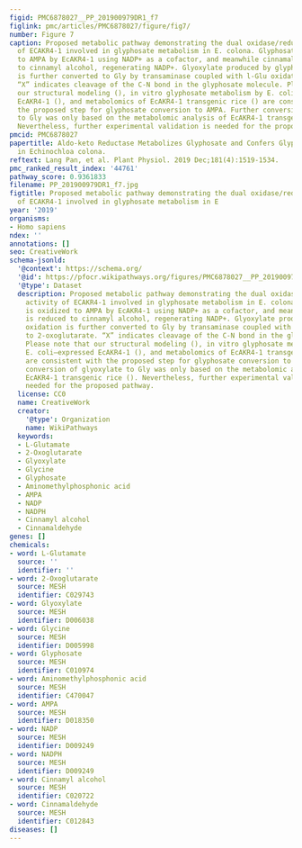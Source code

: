 ```yaml
---
figid: PMC6878027__PP_201900979DR1_f7
figlink: pmc/articles/PMC6878027/figure/fig7/
number: Figure 7
caption: Proposed metabolic pathway demonstrating the dual oxidase/reductase activity
  of ECAKR4-1 involved in glyphosate metabolism in E. colona. Glyphosate is oxidized
  to AMPA by EcAKR4-1 using NADP+ as a cofactor, and meanwhile cinnamaldehyde is reduced
  to cinnamyl alcohol, regenerating NADP+. Glyoxylate produced by glyphosate oxidation
  is further converted to Gly by transaminase coupled with l-Glu oxidation  to 2-oxoglutarate.
  “X” indicates cleavage of the C-N bond in the glyphosate molecule. Please note that
  our structural modeling (), in vitro glyphosate metabolism by E. coli–expressed
  EcAKR4-1 (), and metabolomics of EcAKR4-1 transgenic rice () are consistent with
  the proposed step for glyphosate conversion to AMPA. Further conversion of glyoxylate
  to Gly was only based on the metabolomic analysis of EcAKR4-1 transgenic rice ().
  Nevertheless, further experimental validation is needed for the proposed pathway.
pmcid: PMC6878027
papertitle: Aldo-keto Reductase Metabolizes Glyphosate and Confers Glyphosate Resistance
  in Echinochloa colona.
reftext: Lang Pan, et al. Plant Physiol. 2019 Dec;181(4):1519-1534.
pmc_ranked_result_index: '44761'
pathway_score: 0.9361833
filename: PP_201900979DR1_f7.jpg
figtitle: Proposed metabolic pathway demonstrating the dual oxidase/reductase activity
  of ECAKR4-1 involved in glyphosate metabolism in E
year: '2019'
organisms:
- Homo sapiens
ndex: ''
annotations: []
seo: CreativeWork
schema-jsonld:
  '@context': https://schema.org/
  '@id': https://pfocr.wikipathways.org/figures/PMC6878027__PP_201900979DR1_f7.html
  '@type': Dataset
  description: Proposed metabolic pathway demonstrating the dual oxidase/reductase
    activity of ECAKR4-1 involved in glyphosate metabolism in E. colona. Glyphosate
    is oxidized to AMPA by EcAKR4-1 using NADP+ as a cofactor, and meanwhile cinnamaldehyde
    is reduced to cinnamyl alcohol, regenerating NADP+. Glyoxylate produced by glyphosate
    oxidation is further converted to Gly by transaminase coupled with l-Glu oxidation 
    to 2-oxoglutarate. “X” indicates cleavage of the C-N bond in the glyphosate molecule.
    Please note that our structural modeling (), in vitro glyphosate metabolism by
    E. coli–expressed EcAKR4-1 (), and metabolomics of EcAKR4-1 transgenic rice ()
    are consistent with the proposed step for glyphosate conversion to AMPA. Further
    conversion of glyoxylate to Gly was only based on the metabolomic analysis of
    EcAKR4-1 transgenic rice (). Nevertheless, further experimental validation is
    needed for the proposed pathway.
  license: CC0
  name: CreativeWork
  creator:
    '@type': Organization
    name: WikiPathways
  keywords:
  - L-Glutamate
  - 2-Oxoglutarate
  - Glyoxylate
  - Glycine
  - Glyphosate
  - Aminomethylphosphonic acid
  - AMPA
  - NADP
  - NADPH
  - Cinnamyl alcohol
  - Cinnamaldehyde
genes: []
chemicals:
- word: L-Glutamate
  source: ''
  identifier: ''
- word: 2-Oxoglutarate
  source: MESH
  identifier: C029743
- word: Glyoxylate
  source: MESH
  identifier: D006038
- word: Glycine
  source: MESH
  identifier: D005998
- word: Glyphosate
  source: MESH
  identifier: C010974
- word: Aminomethylphosphonic acid
  source: MESH
  identifier: C470047
- word: AMPA
  source: MESH
  identifier: D018350
- word: NADP
  source: MESH
  identifier: D009249
- word: NADPH
  source: MESH
  identifier: D009249
- word: Cinnamyl alcohol
  source: MESH
  identifier: C020722
- word: Cinnamaldehyde
  source: MESH
  identifier: C012843
diseases: []
---
```

